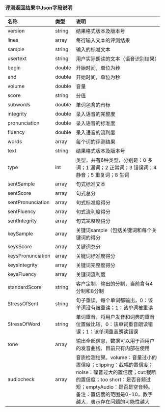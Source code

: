 ### 评测返回结果中Json字段说明


| 名称| 类型 | 说明 |
| :----- | :----- | :----- |
| version | string | 结果格式版本及版本号 |
| lines | array | 每行输入文本的评测结果 |
| sample | string | 输入的标准文本 |
| usertext | string | 用户实际朗读的文本（语音识别结果） |
| begin | double | 开始时间，单位为秒 |
| end | double | 开始时间，单位为秒 |
| volume | double | 音量 |
| score | string | 分值 |
| subwords | double | 单词包含的音标 |
| integrity | double | 录入语音的完整度 |
| pronunciation | double | 录入语音的标准度 |
| fluency | double | 录入语音的流利度 |
| words | array | 每个词的评测结果 |
| text | string | 结果格式版本及版本号 | 词的字符串，使用"sil"表示语音中的静音段 |
| type | int | 类型，共有6种类型，分别是：0 多词；1 漏词；2 正常词；3 错误词；4 静音；5 重复词；8 生词 |
| sentSample | array | 句式标准文本 |
| sentScore | array | 句式总分 |
| sentPronunciation | array | 句式标准度得分 |
| sentFluency | array | 句式流利度得分 |
| sentIntegrity | array | 句式完整度得分 |
| keySample | array | 关键词sample（包括关键词和每个关键词的得分 |
| keysScore | array | 关键词总分 |
| keysPronunciation | array | 关键词标准度得分 |
| keysIntegrity | array | 关键词完整度得分 |
| keysFluency | array | 关键词流利度 |
| standardScore | string | 客户定制，输出的分制，当前含有4分制和8分制 |
| StressOfSent | string | 句子重读，每个单词都输出，0：该单词没有被重读；1：该单词被重读 |
| StressOfWord | string | 单词重音，将用户发音和词典的重音位置做比较，0：该单词重音朗读错误；1：该单词重音朗读错误 |
| tone | array | 输出全部信息，数据可以用于画用户的发音曲线，目前只有内部在使用 |
| audiocheck | array | 音质检测结果。volume：音量过小的置信度；clipping：截幅的置信度；noise：噪音过大的置信度；cut:截断的置信度；too short：是否音频过短；emptyAudio：是否是空音频。备注：置信度的范围是0-10，数字越大，表示存在问题的可能性越大 |

